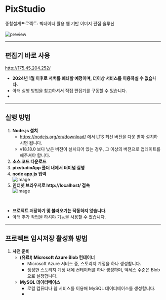 # PixStudio
종합설계프로젝트: 빅데이터 활용 웹 기반 이미지 편집 솔루션  
<br>
![preview](https://github.com/pjun0650/PixStudio/assets/58252317/72f1068d-dd86-4832-acc2-c8dc8d91c153)

***

## 편집기 바로 사용
http://175.45.204.252/ 
- **2024년 1월 이후로 서버를 폐쇄할 예정이며, 더이상 서비스를 이용하실 수 없습니다.**
- 아래 실행 방법을 참고하셔서 직접 편집기를 구동할 수 있습니다.
- 
***

## 실행 방법
1. **Node.js 설치**
   - https://nodejs.org/en/download/ 에서 LTS 최신 버전을 다운 받아 설치하시면 됩니다.
   - v18.18.0 보다 낮은 버전이 설치되어 있는 경우, 그 이상의 버전으로 업데이트를 해주셔야 합니다.
2. **소스 코드 다운로드**
3. **pixstudioApp 폴더 내에서 터미널 실행**
4. **node app.js 입력**  
   ![image](https://github.com/pjun0650/PixStudio/assets/58252317/04b6592b-e53b-4602-9071-0fb298a455f6)
5. **인터넷 브라우저로 http://localhost/ 접속**  
   ![image](https://github.com/pjun0650/PixStudio/assets/58252317/3184d263-672c-4612-b3f8-ca4db672dce7)
<br>

- **프로젝트 저장하기 및 불러오기는 작동하지 않습니다.**
- 아래 추가 작업을 하셔야 기능을 사용할 수 있습니다.

***

## 프로젝트 임시저장 활성화 방법
1. **사전 준비**
   - **(유료!) Microsoft Azure Blob 컨테이너**
     - Microsoft Azure 서비스 중, 스토리지 계정을 하나 생성합니다.
     - 생성한 스토리지 계정 내에 컨테이터를 하나 생성하며, 엑세스 수준은 Blob으로 설정합니다.
   - **MySQL 데이터베이스**
     - 로컬 컴퓨터나 웹 서비스를 이용해 MySQL 데이터베이스를 생성합니다.
     - 

